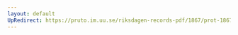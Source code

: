 ```yaml
---
layout: default
UpRedirect: https://pruto.im.uu.se/riksdagen-records-pdf/1867/prot-1867--ak--202/prot-1867--ak--202_002.pdf
---
```

